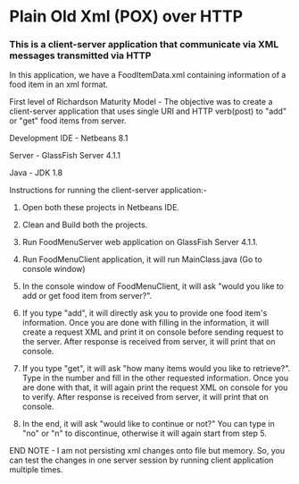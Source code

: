 # Plain Old Xml (POX) over HTTP

### This is a client-server application that communicate via XML messages transmitted via HTTP

In this application, we have a FoodItemData.xml containing information of a food item in an xml format. 

First level of Richardson Maturity Model - The objective was to create a client-server application that uses single URI and HTTP verb(post) to "add" or "get" food items from server.  

Development IDE - Netbeans 8.1

Server - GlassFish Server 4.1.1

Java - JDK 1.8

Instructions for running the client-server application:-

1. Open both these projects in Netbeans IDE.

2. Clean and Build both the projects.

3. Run FoodMenuServer web application on GlassFish Server 4.1.1.

4. Run FoodMenuClient application, it will run MainClass.java (Go to console window)

5. In the console window of FoodMenuClient, it will ask "would you like to add or get food item from server?".

6. If you type "add", it will directly ask you to provide one food item's information. 
     Once you are done with filling in the information, it will create a request XML and print it on console before sending request to the server. 
     After response is received from server, it will print that on console.

7. If you type "get", it will ask "how many items would you like to retrieve?". 
     Type in the number and fill in the other requested information. 
     Once you are done with that, it will again print the request XML on console for you to verify.
     After response is received from server, it will print that on console.

8. In the end, it will ask "would like to continue or not?" You can type in "no" or "n" to discontinue, otherwise it will again start from step 5.

END NOTE - I am not persisting xml changes onto file but memory. So, you can test the changes in one server session by running client application multiple times.

